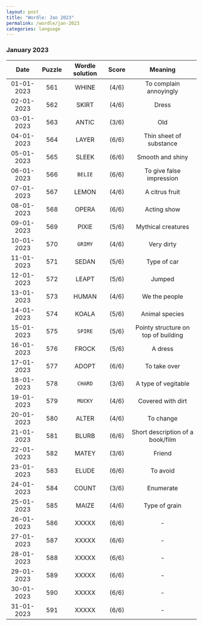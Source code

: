 ```yaml
---
layout: post
title: "Wordle: Jan 2023"
permalink: /wordle/jan-2023
categories: language
---
```


### January 2023

|    Date    | Puzzle | Wordle solution | Score | Meaning |
|:----------:|:------:|:---------------:|:-----:|:-------:|
| 01-01-2023 | 561 | WHINE | (4/6) | To complain annoyingly |
| 02-01-2023 | 562 | SKIRT | (4/6) | Dress |
| 03-01-2023 | 563 | ANTIC | (3/6) | Old |
| 04-01-2023 | 564 | LAYER | (6/6) | Thin sheet of substance |
| 05-01-2023 | 565 | SLEEK | (6/6) | Smooth and shiny |
| 06-01-2023 | 566 | `BELIE` | (6/6) | To give false impression |
| 07-01-2023 | 567 | LEMON | (4/6) | A citrus fruit |
| 08-01-2023 | 568 | OPERA | (6/6) | Acting show |
| 09-01-2023 | 569 | PIXIE | (5/6) | Mythical creatures |
| 10-01-2023 | 570 | `GRIMY` | (4/6) | Very dirty |
| 11-01-2023 | 571 | SEDAN | (5/6) | Type of car |
| 12-01-2023 | 572 | LEAPT | (5/6) | Jumped |
| 13-01-2023 | 573 | HUMAN | (4/6) | We the people |
| 14-01-2023 | 574 | KOALA | (5/6) | Animal species |
| 15-01-2023 | 575 | `SPIRE` | (5/6) | Pointy structure on top of building |
| 16-01-2023 | 576 | FROCK | (5/6) | A dress |
| 17-01-2023 | 577 | ADOPT | (6/6) | To take over |
| 18-01-2023 | 578 | `CHARD` | (3/6) | A type of vegitable |
| 19-01-2023 | 579 | `MUCKY` | (4/6) | Covered with dirt |
| 20-01-2023 | 580 | ALTER | (4/6) | To change |
| 21-01-2023 | 581 | BLURB | (6/6) | Short description of a book/film |
| 22-01-2023 | 582 | MATEY | (3/6) | Friend |
| 23-01-2023 | 583 | ELUDE | (6/6) | To avoid |
| 24-01-2023 | 584 | COUNT | (3/6) | Enumerate |
| 25-01-2023 | 585 | MAIZE | (4/6) | Type of grain |
| 26-01-2023 | 586 | XXXXX | (6/6) | - |
| 27-01-2023 | 587 | XXXXX | (6/6) | - |
| 28-01-2023 | 588 | XXXXX | (6/6) | - |
| 29-01-2023 | 589 | XXXXX | (6/6) | - |
| 30-01-2023 | 590 | XXXXX | (6/6) | - |
| 31-01-2023 | 591 | XXXXX | (6/6) | - |